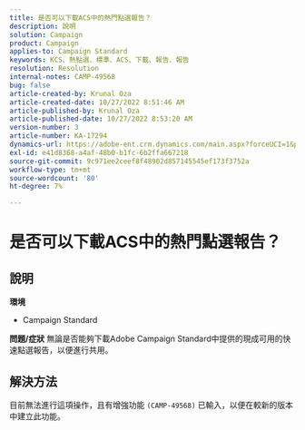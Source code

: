 ```yaml
---
title: 是否可以下載ACS中的熱門點選報告？
description: 說明
solution: Campaign
product: Campaign
applies-to: Campaign Standard
keywords: KCS、熱點選、標準、ACS、下載、報告、報告
resolution: Resolution
internal-notes: CAMP-49568
bug: false
article-created-by: Krunal Oza
article-created-date: 10/27/2022 8:51:46 AM
article-published-by: Krunal Oza
article-published-date: 10/27/2022 8:53:20 AM
version-number: 3
article-number: KA-17294
dynamics-url: https://adobe-ent.crm.dynamics.com/main.aspx?forceUCI=1&pagetype=entityrecord&etn=knowledgearticle&id=0ecd9090-d455-ed11-bba2-6045bd006c82
exl-id: e41d8368-a4af-48b0-b1fc-6b2ffa667218
source-git-commit: 9c971ee2ceef8f48902d857145545ef173f3752a
workflow-type: tm+mt
source-wordcount: '80'
ht-degree: 7%

---
```


# 是否可以下載ACS中的熱門點選報告？

## 說明

<b>環境</b>
- Campaign Standard



<b>問題/症狀</b>
無論是否能夠下載Adobe Campaign Standard中提供的現成可用的快速點選報告，以便進行共用。


## 解決方法


目前無法進行這項操作，且有增強功能 `(CAMP-49568)` 已輸入，以便在較新的版本中建立此功能。
